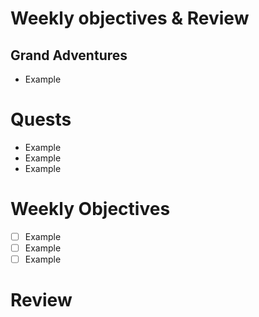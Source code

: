 # Weekly objectives & Review

## Grand Adventures

- Example

# Quests

- Example
- Example
- Example

# Weekly Objectives

- [ ] Example
- [ ] Example
- [ ] Example

# Review



